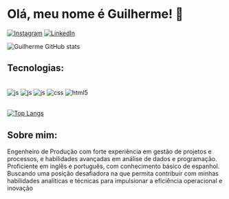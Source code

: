 <h1>Olá, meu nome é Guilherme! 🤠</h1>

[![Instagram](https://img.shields.io/badge/Instagram-E4405F?style=for-the-badge&logo=instagram&logoColor=white)](https://www.instagram.com/guigcds/ ) [![LinkedIn](https://img.shields.io/badge/LinkedIn-0077B5?style=for-the-badge&logo=linkedin&logoColor=white
)](https://www.linkedin.com/in/guilhermebcaldas/) 

![Guilherme GitHub stats](https://github-readme-stats.vercel.app/api?username=ggcds&show_icons=true&theme=tokyonight)

<h2>Tecnologias:</h2>

<div style="display: inline_block"><br/>
    <img align="center" alt="js" src="https://img.shields.io/badge/Python-3776AB?style=for-the-badge&logo=python&logoColor=white">
    <img align="center" alt="js" src="https://img.shields.io/badge/ReactJS-61DAFB?style=for-the-badge&logo=react&logoColor=black">
    <img align="center" alt="js" src="https://img.shields.io/badge/JavaScript-F7DF1E?style=for-the-badge&logo=javascript&logoColor=black">
    <img align="center" alt="css" src="https://img.shields.io/badge/CSS-239120?&style=for-the-badge&logo=css3&logoColor=white">
    <img align="center" alt="html5" src="https://img.shields.io/badge/HTML5-E34F26?style=for-the-badge&logo=html5&logoColor=white">
</div><br/>

[![Top Langs](https://github-readme-stats.vercel.app/api/top-langs/?username=ggcds&layout=compact)](https://github.com/ggcds/github-readme-stats)

<h2>Sobre mim:</h2>
<p>Engenheiro de Produção com forte experiência em gestão de projetos e processos, e habilidades avançadas em análise de dados e programação. Proficiente em inglês e português, com conhecimento básico de espanhol. Buscando uma posição desafiadora na que permita contribuir com minhas habilidades analíticas e técnicas para impulsionar a eficiência operacional e inovação</p>
